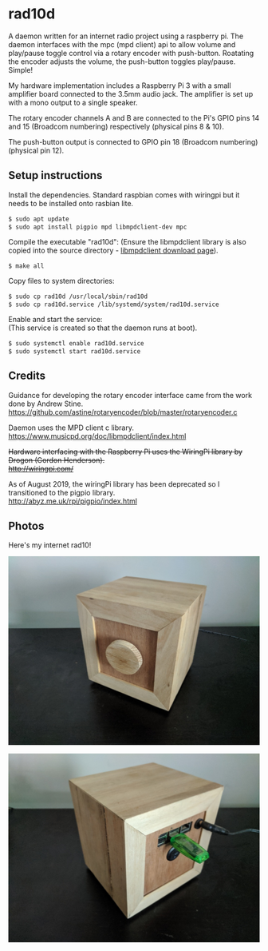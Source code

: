 # rad10d
A daemon written for an internet radio project using a raspberry pi.  The daemon interfaces with the mpc (mpd client) api to allow volume and play/pause toggle control via a rotary encoder with push-button.  Roatating the encoder adjusts the volume, the push-button toggles play/pause.  Simple!  

My hardware implementation includes a Raspberry Pi 3 with a small amplifier board connected to the 3.5mm audio jack.  The amplifier is set up with a mono output to a single speaker.  

The rotary encoder channels A and B are connected to the Pi's GPIO pins 14 and 15 (Broadcom numbering) respectively (physical pins 8 & 10).  

The push-button output is connected to GPIO pin 18 (Broadcom numbering) (physical pin 12).

## Setup instructions
Install the dependencies.  Standard raspbian comes with wiringpi but it needs to be installed onto rasbian lite.
```
$ sudo apt update
$ sudo apt install pigpio mpd libmpdclient-dev mpc
```
Compile the executable "rad10d":
(Ensure the libmpdclient library is also copied into the source directory - [libmpdclient download page](https://musicpd.org/libs/libmpdclient/)).
```
$ make all
```
Copy files to system directories:
```
$ sudo cp rad10d /usr/local/sbin/rad10d
$ sudo cp rad10d.service /lib/systemd/system/rad10d.service
```
Enable and start the service:  
(This service is created so that the daemon runs at boot).
```
$ sudo systemctl enable rad10d.service
$ sudo systemctl start rad10d.service
```
## Credits
Guidance for developing the rotary encoder interface came from the work done by Andrew Stine.  
https://github.com/astine/rotaryencoder/blob/master/rotaryencoder.c

Daemon uses the MPD client c library.  
https://www.musicpd.org/doc/libmpdclient/index.html

~~Hardware interfacing with the Raspberry Pi uses the WiringPi library by Drogon (Gordon Henderson).~~  
~~http://wiringpi.com/~~

As of August 2019, the wiringPi library has been deprecated so I transitioned to the pigpio library.  
http://abyz.me.uk/rpi/pigpio/index.html

## Photos
Here's my internet rad10!

![rad10 Front View,](photos/rad10_front.jpg)

![rad10 Back View,](photos/rad10_back.jpg)
